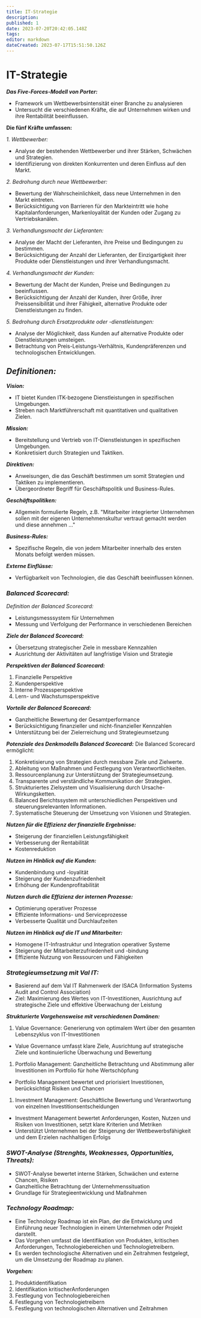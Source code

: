 ```yaml
---
title: IT-Strategie
description: 
published: 1
date: 2023-07-20T20:42:05.148Z
tags: 
editor: markdown
dateCreated: 2023-07-17T15:51:50.126Z
---
```


# IT-Strategie

**_Das Five-Forces-Modell von Porter:_**
- Framework um  Wettbewerbsintensität einer Branche zu analysieren
- Untersucht die verschiedenen Kräfte, die auf Unternehmen wirken und ihre Rentabilität beeinflussen. 

**Die fünf Kräfte umfassen:**

_1. Wettbewerber:_
- Analyse der bestehenden Wettbewerber und ihrer Stärken, Schwächen und Strategien.
- Identifizierung von direkten Konkurrenten und deren Einfluss auf den Markt.

_2. Bedrohung durch neue Wettbewerber:_
- Bewertung der Wahrscheinlichkeit, dass neue Unternehmen in den Markt eintreten.
- Berücksichtigung von Barrieren für den Markteintritt wie hohe Kapitalanforderungen, Markenloyalität der Kunden oder Zugang zu Vertriebskanälen.

_3. Verhandlungsmacht der Lieferanten:_
- Analyse der Macht der Lieferanten, ihre Preise und Bedingungen zu bestimmen.
- Berücksichtigung der Anzahl der Lieferanten, der Einzigartigkeit ihrer Produkte oder Dienstleistungen und ihrer Verhandlungsmacht.

_4. Verhandlungsmacht der Kunden:_
- Bewertung der Macht der Kunden, Preise und Bedingungen zu beeinflussen.
- Berücksichtigung der Anzahl der Kunden, ihrer Größe, ihrer Preissensibilität und ihrer Fähigkeit, alternative Produkte oder Dienstleistungen zu finden.

_5. Bedrohung durch Ersatzprodukte oder -dienstleistungen:_
- Analyse der Möglichkeit, dass Kunden auf alternative Produkte oder Dienstleistungen umsteigen.
- Betrachtung von Preis-Leistungs-Verhältnis, Kundenpräferenzen und technologischen Entwicklungen.

## **_Definitionen:_**

_**Vision:**_
- IT bietet Kunden ITK-bezogene Dienstleistungen in spezifischen Umgebungen.
- Streben nach Marktführerschaft mit quantitativen und qualitativen Zielen.

_**Mission:**_
- Bereitstellung und Vertrieb von IT-Dienstleistungen in spezifischen Umgebungen.
- Konkretisiert durch Strategien und Taktiken.

_**Direktiven:**_
- Anweisungen, die das Geschäft bestimmen um somit Strategien und Taktiken zu implementieren.
- Übergeordneter Begriff für Geschäftspolitik und Business-Rules.

_**Geschäftspolitiken:**_
- Allgemein formulierte Regeln, z.B. "Mitarbeiter integrierter Unternehmen sollen mit der eigenen Unternehmenskultur vertraut gemacht werden und diese annehmen ..."

_**Business-Rules:**_
- Spezifische Regeln, die von jedem Mitarbeiter innerhalb des ersten Monats befolgt werden müssen.

_**Externe Einflüsse:**_
- Verfügbarkeit von Technologien, die das Geschäft beeinflussen können.

###  **_Balanced Scorecard:_**
*Definition der Balanced Scorecard:*
  - Leistungsmesssystem für Unternehmen
  - Messung und Verfolgung der Performance in verschiedenen Bereichen

_**Ziele der Balanced Scorecard:**_
  - Übersetzung strategischer Ziele in messbare Kennzahlen
  - Ausrichtung der Aktivitäten auf langfristige Vision und Strategie

_**Perspektiven der Balanced Scorecard:**_
  1. Finanzielle Perspektive
  2. Kundenperspektive
  3. Interne Prozessperspektive
  4. Lern- und Wachstumsperspektive

_**Vorteile der Balanced Scorecard:**_
  - Ganzheitliche Bewertung der Gesamtperformance
  - Berücksichtigung finanzieller und nicht-finanzieller Kennzahlen
  - Unterstützung bei der Zielerreichung und Strategieumsetzung
  
_**Potenziale des Denkmodells Balanced Scorecard:**_
Die Balanced Scorecard ermöglicht:
1. Konkretisierung von Strategien durch messbare Ziele und Zielwerte.
2. Ableitung von Maßnahmen und Festlegung von Verantwortlichkeiten.
3. Ressourcenplanung zur Unterstützung der Strategieumsetzung.
4. Transparente und verständliche Kommunikation der Strategien.
5. Strukturiertes Zielsystem und Visualisierung durch Ursache-Wirkungsketten.
6. Balanced Berichtssystem mit unterschiedlichen Perspektiven und steuerungsrelevanten Informationen.
7. Systematische Steuerung der Umsetzung von Visionen und Strategien.

_**Nutzen für die Effizienz der finanzielle Ergebnisse:**_
- Steigerung der finanziellen Leistungsfähigkeit
- Verbesserung der Rentabilität
- Kostenreduktion

_**Nutzen im Hinblick auf die Kunden:**_
- Kundenbindung und -loyalität
- Steigerung der Kundenzufriedenheit
- Erhöhung der Kundenprofitabilität

_**Nutzen durch die Effizienz der internen Prozesse:**_
- Optimierung operativer Prozesse
- Effiziente Informations- und Serviceprozesse
- Verbesserte Qualität und Durchlaufzeiten

_**Nutzen im Hinblick auf die IT und Mitarbeiter:**_
- Homogene IT-Infrastruktur und Integration operativer Systeme
- Steigerung der Mitarbeiterzufriedenheit und -bindung
- Effiziente Nutzung von Ressourcen und Fähigkeiten

### _**Strategieumsetzung mit Val IT:**_
- Basierend auf dem Val IT Rahmenwerk der ISACA (Information Systems Audit and Control Association)
- Ziel: Maximierung des Wertes von IT-Investitionen, Ausrichtung auf strategische Ziele und effektive Überwachung der Leistung

_**Strukturierte Vorgehensweise mit verschiedenen Domänen:**_
1. Value Governance: Generierung von optimalem Wert über den gesamten Lebenszyklus von IT-Investitionen
- Value Governance umfasst klare Ziele, Ausrichtung auf strategische Ziele und kontinuierliche Überwachung und Bewertung
1. Portfolio Management: Ganzheitliche Betrachtung und Abstimmung aller Investitionen im Portfolio für hohe Wertschöpfung
- Portfolio Management bewertet und priorisiert Investitionen, berücksichtigt Risiken und Chancen
1.  Investment Management: Geschäftliche Bewertung und Verantwortung von einzelnen Investitionsentscheidungen
- Investment Management bewertet Anforderungen, Kosten, Nutzen und Risiken von Investitionen, setzt klare Kriterien und Metriken
- Unterstützt Unternehmen bei der Steigerung der Wettbewerbsfähigkeit und dem Erzielen nachhaltigen Erfolgs

### **_SWOT-Analyse (Strenghts, Weaknesses, Opportunities, Threats):_**
- SWOT-Analyse bewertet interne Stärken, Schwächen und externe Chancen, Risiken
- Ganzheitliche Betrachtung der Unternehmenssituation
- Grundlage für Strategieentwicklung und Maßnahmen

### **_Technology Roadmap:_**
- Eine Technology Roadmap ist ein Plan, der die Entwicklung und Einführung neuer Technologien in einem Unternehmen oder Projekt darstellt.
- Das Vorgehen umfasst die Identifikation von Produkten, kritischen Anforderungen, Technologiebereichen und Technologietreibern.
- Es werden technologische Alternativen und ein Zeitrahmen festgelegt, um die Umsetzung der Roadmap zu planen.

**_Vorgehen:_**
1. Produktidentifikation
2. Identifikation kritischerAnforderungen
3. Festlegung von Technologiebereichen
4. Festlegung von Technologietreibern
5. Festlegung von technologischen Alternativen und Zeitrahmen




